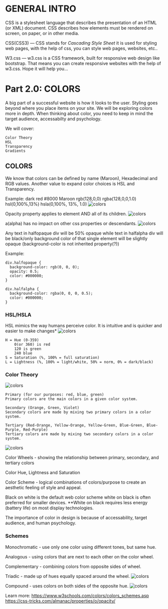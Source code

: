 # GENERAL INTRO
CSS is a stylesheet language that describes the presentation of an HTML (or XML) document.
CSS describes how elements must be rendered on screen, on paper, or in other media.

CSS(CSS3) — CSS stands for _Cascading Style Sheet_ it is used for styling web pages, with the help of css, you can style web pages, websites, etc..

W3.css — w3.css is a CSS framework, built for responsive web design like bootstrap. That means you can create responsive websites with the help of w3.css.
Hope it will help you…


# Part 2.0: COLORS

A big part of a successful website is how it looks to the user. Styling goes beyond where you place items on your site. We will be exploring colors more in depth. When thinking about color, you need to keep in mind the target audience, accessabilty and psychology. 

We will cover:
```
Color Theory
HSL
Transparency
Gradients
```

## COLORS

We know that colors can be defined by name (Maroon), Hexadecimal and RGB values. Another value to expand color choices is HSL and Transparency.

Example: dark red
    #8000
    Maroon
    rgb(128,0,0)
    rgba(128,0,0,1.0)
    hsl(0,100%,13%)
    hsla(0,100%, 13%, 1.0)
    ![colors](../CGassets/Original.png)
    
Opacity property applies to element AND all of its children.
![colors](../CGassets/Opacity.png)

a(alpha) has no impact on other css properties or descendants.
![colors](../CGassets/rgbvalue.png)

Any text in halfopaque div will be 50% opaque while text in halfalpha div will be black/only background color of that single element will be slightly opaque (background-color is not inherited property(?))

Example:
```
div.halfopaque {
  background-color: rgb(0, 0, 0);
  opacity: 0.5;
  color: #000000;
}

div.halfalpha {
  background-color: rgba(0, 0, 0, 0.5);
  color: #000000;
}
```

### HSL/HSLA

HSL mimics the way humans perceive color. It is intuitive and is quicker and easier to make changes*
![colors](../CGassets/HSL.png)

```
H = Hue (0-359)
    0(or 360) is red
    120 is green
    240 blue
S = Saturation (%, 100% = full saturation)
L = Lightness (%, 100% = light/white, 50% = norm, 0% = dark/black)
```

### Color Theory

![colors](../CGassets/RGBcolorwheel.png)

```
Primary (for our purposes: red, blue, green)
Primary colors are the main colors in a given color system.

Secondary (Orange, Green, Violet)
Secondary colors are made by mixing two primary colors in a color system.

Tertiary (Red-Orange, Yellow-Orange, Yellow-Green, Blue-Green, Blue-Purple, Red-Purple)
Tertiary colors are made by mixing two secondary colors in a color system.
```



![colors](../CGassets/RYBcolorwheel.png)

Color Wheels - showing the relationship between primary, secondary, and tertiary colors

Color Hue, Lightness and Saturation

Color Scheme - logical combinations of colors/purpose to create an aesthetic feeling of style and appeal.

Black on white is the default web color scheme
white on black is often preferred for smaller devices.
**White on black requires less energy (battery life) on most display technologies. 

The importance of color in design is because of accessability, target audience, and human psychology.


### Schemes

Monochromatic - use only one color using different tones, but same hue.

Analogous - using colors that are next to each other on the color wheel.

Complementary - combining colors from opposite sides of wheel.

Triadic - made up of hues equally spaced around the wheel.
![colors](../CGassets/Triadic.png)

Compound - uses colors on both sides of the opposite hue.
![colors](../CGassets/Compound.png)

Learn more:
https://www.w3schools.com/colors/colors_schemes.asp
https://css-tricks.com/almanac/properties/o/opacity/




